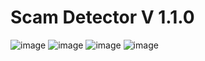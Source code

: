 # Scam Detector V 1.1.0
![image](https://github.com/user-attachments/assets/983c00ad-2127-4845-9eb6-060c7bf7d55f)
![image](https://github.com/user-attachments/assets/766ce625-2c64-40ab-bd6b-509e8f67bf80)
![image](https://github.com/user-attachments/assets/2155ef82-2306-4572-9180-7f1a01a1b8e5)
![image](https://github.com/user-attachments/assets/80f66800-ed50-4d57-9d4d-77fcdd8cc8b3)

